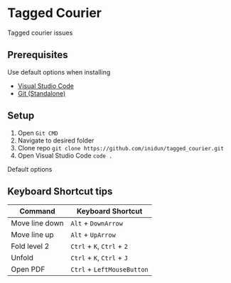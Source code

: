 # Tagged Courier

Tagged courier issues

## Prerequisites

Use default options when installing

- [Visual Studio Code](https://code.visualstudio.com/download)
- [Git (Standalone)](https://git-scm.com/downloads)

## Setup

1. Open `Git CMD`
2. Navigate to desired folder
3. Clone repo `git clone https://github.com/inidun/tagged_courier.git`
4. Open Visual Studio Code `code .`

Default options
## Keyboard Shortcut tips

| Command        | Keyboard Shortcut            |
| -------------- | ---------------------------- |
| Move line down | `Alt` + `DownArrow`          |
| Move line up   | `Alt` + `UpArrow`            |
| Fold level 2   | `Ctrl` + `K`, `Ctrl` + `2`   |
| Unfold         | `Ctrl` + `K`, `Ctrl` + `J`   |
| Open PDF       | `Ctrl` + `LeftMouseButton` |